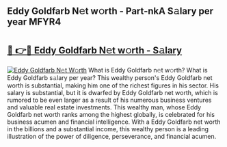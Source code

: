 ## Eddy Goldfarb N𝚎t w𝚘rth - Part-nkA S𝚊lary per year MFYR4

# <h2><a href="http://gc0a9q.nevu.top/?p=Eddy+Goldfarb">🔗 👉🔴 Eddy Goldfarb N𝚎t w𝚘rth - S𝚊lary</a></h2>

[![Eddy Goldfarb N𝚎t W𝚘rth](https://i.imgur.com/Oavwk0R.jpeg)](http://gc0a9q.nevu.top/?p=Eddy+Goldfarb)
What is Eddy Goldfarb n𝚎t w𝚘rth? What is Eddy Goldfarb s𝚊lary per year?
This wealthy person's Eddy Goldfarb net worth is substantial, making him one of the richest figures in his sector. His salary is substantial, but it is dwarfed by Eddy Goldfarb net worth, which is rumored to be even larger as a result of his numerous business ventures and valuable real estate investments. This wealthy man, whose Eddy Goldfarb net worth ranks among the highest globally, is celebrated for his business acumen and financial intelligence. With a Eddy Goldfarb net worth in the billions and a substantial income, this wealthy person is a leading illustration of the power of diligence, perseverance, and financial acumen.
